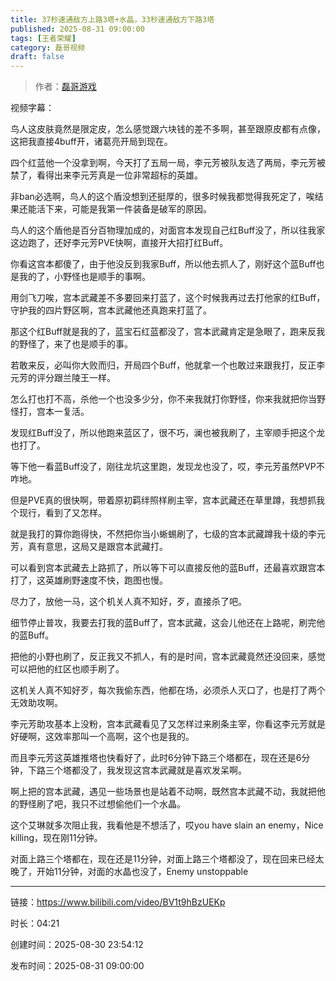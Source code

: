```yaml
---
title: 37秒速通敌方上路3塔+水晶，33秒速通敌方下路3塔
published: 2025-08-31 09:00:00
tags: [王者荣耀]
category: 磊哥视频
draft: false
---
```



> 作者：[磊哥游戏](https://space.bilibili.com/268941858)

视频字幕：

鸟人这皮肤竟然是限定皮，怎么感觉跟六块钱的差不多啊，甚至跟原皮都有点像，这把我直接4buff开，诸葛亮开局到现在。

四个红蓝他一个没拿到啊，今天打了五局一局，李元芳被队友选了两局，李元芳被禁了，看得出来李元芳真是一位非常超标的英雄。

非ban必选啊，鸟人的这个盾没想到还挺厚的，很多时候我都觉得我死定了，唉结果还能活下来，可能是我第一件装备是破军的原因。

鸟人的这个盾他是百分百物理加成的，对面宫本发现自己红Buff没了，所以往我家这边跑了，还好李元芳PVE快啊，直接开大招打红Buff。

你看这宫本都傻了，由于他没反到我家Buff，所以他去抓人了，刚好这个蓝Buff也是我的了，小野怪也是顺手的事啊。

用剑飞刀唉，宫本武藏差不多要回来打蓝了，这个时候我再过去打他家的红Buff，守护我的四片野区啊，宫本武藏他还真跑来打蓝了。

那这个红Buff就是我的了，蓝宝石红蓝都没了，宫本武藏肯定是急眼了，跑来反我的野怪了，来了也是顺手的事。

若敢来反，必叫你大败而归，开局四个Buff，他就拿一个也敢过来跟我打，反正李元芳的评分跟兰陵王一样。

怎么打也打不高，杀他一个也没多少分，你不来我就打你野怪，你来我就把你当野怪打，宫本一复活。

发现红Buff没了，所以他跑来蓝区了，很不巧，澜也被我刷了，主宰顺手把这个龙也打了。

等下他一看蓝Buff没了，刚往龙坑这里跑，发现龙也没了，哎，李元芳虽然PVP不咋地。

但是PVE真的很快啊，带着原初羁绊照样刷主宰，宫本武藏还在草里蹲，我想抓我个现行，看到了又怎样。

就是我打的算你跑得快，不然把你当小蜥蜴刷了，七级的宫本武藏蹲我十级的李元芳，真有意思，这局又是跟宫本武藏打。

可以看到宫本武藏去上路抓了，所以等下可以直接反他的蓝Buff，还最喜欢跟宫本打了，这英雄刷野速度不快，跑图也慢。

尽力了，放他一马，这个机关人真不知好，歹，直接杀了吧。

细节停止普攻，我要去打我的蓝Buff了，宫本武藏，这会儿他还在上路呢，刷完他的蓝Buff。

把他的小野也刷了，反正我又不抓人，有的是时间，宫本武藏竟然还没回来，感觉可以把他的红区也顺手刷了。

这机关人真不知好歹，每次我偷东西，他都在场，必须杀人灭口了，也是打了两个无效助攻啊。

李元芳助攻基本上没粉，宫本武藏看见了又怎样过来刷条主宰，你看这李元芳就是好硬啊，这效率那叫一个高啊，这个也是我的。

而且李元芳这英雄推塔也快看好了，此时6分钟下路三个塔都在，现在还是6分钟，下路三个塔都没了，我发现这宫本武藏就是喜欢发呆啊。

啊上把的宫本武藏，遇见一些场景也是站着不动啊，既然宫本武藏不动，我就把他的野怪刷了吧，我只不过想偷他们一个水晶。

这个艾琳就多次阻止我，我看他是不想活了，哎you have slain an enemy，Nice killing，现在刚11分钟。

对面上路三个塔都在，现在还是11分钟，对面上路三个塔都没了，现在回来已经太晚了，开始11分钟，对面的水晶也没了，Enemy unstoppable

---

链接：https://www.bilibili.com/video/BV1t9hBzUEKp

时长：04:21

创建时间：2025-08-30 23:54:12

发布时间：2025-08-31 09:00:00
